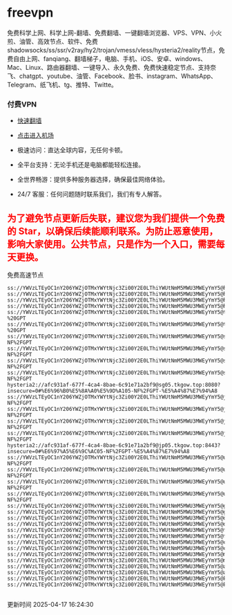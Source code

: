 # freevpn

免费科学上网、科学上网-翻墙、免费翻墙、一键翻墙浏览器、VPS、VPN、小火煎、油管、高效节点、软件、免费shadowsocks/ss/ssr/v2ray/hy2/trojan/vmess/vless/hysteria2/reality节点，免费自由上网、fanqiang、翻墙梯子，电脑、手机、iOS、安卓、windows、Mac、Linux、路由器翻墙、一键导入、永久免费、免费快速稳定节点、支持奈飞、chatgpt、youtube、油管、Facebook、脸书、instagram、WhatsApp、Telegram、纸飞机、tg、推特、Twitte。

### 付费VPN
* [快速翻墙](https://xgogo.sbs/#/register?code=wxADDy87) 

* [点击进入机场](https://xgogo.sbs/#/register?code=wxADDy87) 

* 极速访问：直达全球内容，无任何卡顿。

* 全平台支持：无论手机还是电脑都能轻松连接。

* 全世界畅游：提供多种服务器选择，确保最佳网络体验。

* 24/7 客服：任何问题随时联系我们，我们有专人解答。

## <font color="red">为了避免节点更新后失联，建议您为我们提供一个免费的 Star，以确保后续能顺利联系。为防止恶意使用，影响大家使用。公共节点，只是作为一个入口，需要每天更换。</font>

免费高速节点

```ss://YWVzLTEyOC1nY206YWZjOTMxYWYtNjc3Zi00Y2E0LThiYWUtNmM5MWU3MWEyYmY5@hk01.jgrtoioceaw.help:50384#%E9%A6%99%E6%B8%AF01
ss://YWVzLTEyOC1nY206YWZjOTMxYWYtNjc3Zi00Y2E0LThiYWUtNmM5MWU3MWEyYmY5@hk02.jigreliewolf.click:17889#%E9%A6%99%E6%B8%AF02
ss://YWVzLTEyOC1nY206YWZjOTMxYWYtNjc3Zi00Y2E0LThiYWUtNmM5MWU3MWEyYmY5@hk03.jigreliewolf.click:10838#%E9%A6%99%E6%B8%AF03
ss://YWVzLTEyOC1nY206YWZjOTMxYWYtNjc3Zi00Y2E0LThiYWUtNmM5MWU3MWEyYmY5@hk04.jgrtoioceaw.help:29956#%E9%A6%99%E6%B8%AF04
ss://YWVzLTEyOC1nY206YWZjOTMxYWYtNjc3Zi00Y2E0LThiYWUtNmM5MWU3MWEyYmY5@hk05.ijgelrkasd.click:41284#%E9%A6%99%E6%B8%AF05
ss://YWVzLTEyOC1nY206YWZjOTMxYWYtNjc3Zi00Y2E0LThiYWUtNmM5MWU3MWEyYmY5@tw01.jigreliewolf.click:30995#%E5%8F%B0%E6%B9%BE01%20-%20GPT
ss://YWVzLTEyOC1nY206YWZjOTMxYWYtNjc3Zi00Y2E0LThiYWUtNmM5MWU3MWEyYmY5@tw02.ijgelrkasd.click:22610#%E5%8F%B0%E6%B9%BE02%20-%20GPT
ss://YWVzLTEyOC1nY206YWZjOTMxYWYtNjc3Zi00Y2E0LThiYWUtNmM5MWU3MWEyYmY5@sg01.jgrtoioceaw.help:55559#%E6%96%B0%E5%8A%A0%E5%9D%A101%20-NF%2FGPT
ss://YWVzLTEyOC1nY206YWZjOTMxYWYtNjc3Zi00Y2E0LThiYWUtNmM5MWU3MWEyYmY5@sg02.jigreliewolf.click:40574#%E6%96%B0%E5%8A%A0%E5%9D%A102%20-NF%2FGPT
ss://YWVzLTEyOC1nY206YWZjOTMxYWYtNjc3Zi00Y2E0LThiYWUtNmM5MWU3MWEyYmY5@sg03.ijgelrkasd.click:23716#%E6%96%B0%E5%8A%A0%E5%9D%A103%20-NF%2FGPT
ss://YWVzLTEyOC1nY206YWZjOTMxYWYtNjc3Zi00Y2E0LThiYWUtNmM5MWU3MWEyYmY5@sg04.jgrtoioceaw.help:17971#%E6%96%B0%E5%8A%A0%E5%9D%A104%20-NF%2FGPT
hysteria2://afc931af-677f-4ca4-8bae-6c91e71a2bf9@sg05.tkgow.top:8080?insecure=0#%E6%96%B0%E5%8A%A0%E5%9D%A105-NF%2FGPT-%E5%A4%87%E7%94%A8
ss://YWVzLTEyOC1nY206YWZjOTMxYWYtNjc3Zi00Y2E0LThiYWUtNmM5MWU3MWEyYmY5@jp01.jgrtoioceaw.help:58645#%E6%97%A5%E6%9C%AC01%20-NF%2FGPT
ss://YWVzLTEyOC1nY206YWZjOTMxYWYtNjc3Zi00Y2E0LThiYWUtNmM5MWU3MWEyYmY5@jp02.jgrtoioceaw.help:47462#%E6%97%A5%E6%9C%AC02%20-NF%2FGPT
ss://YWVzLTEyOC1nY206YWZjOTMxYWYtNjc3Zi00Y2E0LThiYWUtNmM5MWU3MWEyYmY5@jp03.jigreliewolf.click:33414#%E6%97%A5%E6%9C%AC03%20-NF%2FGPT
ss://YWVzLTEyOC1nY206YWZjOTMxYWYtNjc3Zi00Y2E0LThiYWUtNmM5MWU3MWEyYmY5@jp04.ijgelrkasd.click:58223#%E6%97%A5%E6%9C%AC04%20-NF%2FGPT
hysteria2://afc931af-677f-4ca4-8bae-6c91e71a2bf9@jp05.tkgow.top:8443?insecure=0#%E6%97%A5%E6%9C%AC05-NF%2FGPT-%E5%A4%87%E7%94%A8
ss://YWVzLTEyOC1nY206YWZjOTMxYWYtNjc3Zi00Y2E0LThiYWUtNmM5MWU3MWEyYmY5@us01.jgrtoioceaw.help:48129#%E7%BE%8E%E5%9B%BD01%20-NF%2FGPT
ss://YWVzLTEyOC1nY206YWZjOTMxYWYtNjc3Zi00Y2E0LThiYWUtNmM5MWU3MWEyYmY5@us02.jgrtoioceaw.help:44907#%E7%BE%8E%E5%9B%BD02%20-NF%2FGPT
ss://YWVzLTEyOC1nY206YWZjOTMxYWYtNjc3Zi00Y2E0LThiYWUtNmM5MWU3MWEyYmY5@us03.jigreliewolf.click:43330#%E7%BE%8E%E5%9B%BD03%20-NF%2FGPT
ss://YWVzLTEyOC1nY206YWZjOTMxYWYtNjc3Zi00Y2E0LThiYWUtNmM5MWU3MWEyYmY5@us04.ijgelrkasd.click:44130#%E7%BE%8E%E5%9B%BD04%20-NF%2FGPT
ss://YWVzLTEyOC1nY206YWZjOTMxYWYtNjc3Zi00Y2E0LThiYWUtNmM5MWU3MWEyYmY5@gb01.jgrtoioceaw.help:27765#%E8%8B%B1%E5%9B%BD01
ss://YWVzLTEyOC1nY206YWZjOTMxYWYtNjc3Zi00Y2E0LThiYWUtNmM5MWU3MWEyYmY5@gb02.jigreliewolf.click:52762#%E8%8B%B1%E5%9B%BD02
ss://YWVzLTEyOC1nY206YWZjOTMxYWYtNjc3Zi00Y2E0LThiYWUtNmM5MWU3MWEyYmY5@de01.jgrtoioceaw.help:20635#%E5%BE%B7%E5%9B%BD01
ss://YWVzLTEyOC1nY206YWZjOTMxYWYtNjc3Zi00Y2E0LThiYWUtNmM5MWU3MWEyYmY5@de02.jigreliewolf.click:52770#%E5%BE%B7%E5%9B%BD02
ss://YWVzLTEyOC1nY206YWZjOTMxYWYtNjc3Zi00Y2E0LThiYWUtNmM5MWU3MWEyYmY5@fr01.ijgelrkasd.click:32568#%E6%B3%95%E5%9B%BD01
ss://YWVzLTEyOC1nY206YWZjOTMxYWYtNjc3Zi00Y2E0LThiYWUtNmM5MWU3MWEyYmY5@fr02.jigreliewolf.click:45265#%E6%B3%95%E5%9B%BD02
ss://YWVzLTEyOC1nY206YWZjOTMxYWYtNjc3Zi00Y2E0LThiYWUtNmM5MWU3MWEyYmY5@ca01.jigreliewolf.click:30461#%E5%8A%A0%E6%8B%BF%E5%A4%A701
ss://YWVzLTEyOC1nY206YWZjOTMxYWYtNjc3Zi00Y2E0LThiYWUtNmM5MWU3MWEyYmY5@ca02.ijgelrkasd.click:24053#%E5%8A%A0%E6%8B%BF%E5%A4%A702
ss://YWVzLTEyOC1nY206YWZjOTMxYWYtNjc3Zi00Y2E0LThiYWUtNmM5MWU3MWEyYmY5@my01.jigreliewolf.click:52408#%E9%A9%AC%E6%9D%A5%E8%A5%BF%E4%BA%9A01
ss://YWVzLTEyOC1nY206YWZjOTMxYWYtNjc3Zi00Y2E0LThiYWUtNmM5MWU3MWEyYmY5@my02.ijgelrkasd.click:25519#%E9%A9%AC%E6%9D%A5%E8%A5%BF%E4%BA%9A02
ss://YWVzLTEyOC1nY206YWZjOTMxYWYtNjc3Zi00Y2E0LThiYWUtNmM5MWU3MWEyYmY5@au01.jgrtoioceaw.help:13460#%E6%BE%B3%E5%A4%A7%E5%88%A9%E4%BA%9A01
ss://YWVzLTEyOC1nY206YWZjOTMxYWYtNjc3Zi00Y2E0LThiYWUtNmM5MWU3MWEyYmY5@au02.ijgelrkasd.click:46073#%E6%BE%B3%E5%A4%A7%E5%88%A9%E4%BA%9A02
ss://YWVzLTEyOC1nY206YWZjOTMxYWYtNjc3Zi00Y2E0LThiYWUtNmM5MWU3MWEyYmY5@ko01.jgrtoioceaw.help:46108#%E9%9F%A9%E5%9B%BD01
ss://YWVzLTEyOC1nY206YWZjOTMxYWYtNjc3Zi00Y2E0LThiYWUtNmM5MWU3MWEyYmY5@ko02.jigreliewolf.click:50181#%E9%9F%A9%E5%9B%BD02


```
更新时间 2025-04-17 16:24:30